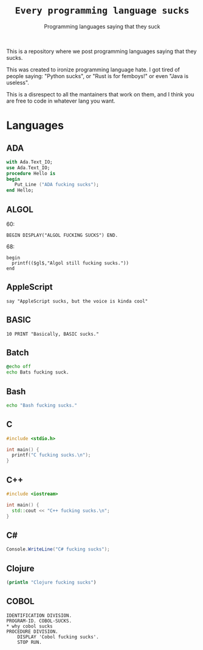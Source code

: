<h1 align="center"><code>Every programming language sucks</code></h1>
<p align="center">Programming languages saying that they suck</p>
<br></br>
This is a repository where we post programming languages saying that they sucks.

This was created to ironize programming language hate. I got tired of people saying:
"Python sucks", or "Rust is for femboys!" or even "Java is useless".

This is a disrespect to all the mantainers that work on them, and I think you are free to code in whatever
lang you want.

# Languages

## ADA
```ada
with Ada.Text_IO;
use Ada.Text_IO;
procedure Hello is
begin
   Put_Line ("ADA fucking sucks");
end Hello;
```

## ALGOL
60:
```algol
BEGIN DISPLAY("ALGOL FUCKING SUCKS") END.
```
68:
```algol
begin
  printf(($gl$,"Algol still fucking sucks."))
end
```

## AppleScript
```applescript
say "AppleScript sucks, but the voice is kinda cool"
```

## BASIC
```basic
10 PRINT "Basically, BASIC sucks."
```

## Batch
```bat
@echo off
echo Bats fucking suck.
```

## Bash
```bash
echo "Bash fucking sucks."
```

## C
```c
#include <stdio.h>

int main() {
  printf("C fucking sucks.\n");
}
```

## C++
```cpp
#include <iostream>

int main() {
  std::cout << "C++ fucking sucks.\n";
}
```

## C#
```cs
Console.WriteLine("C# fucking sucks");
```

## Clojure
```clojure
(println "Clojure fucking sucks")
```

## COBOL
```cobol
IDENTIFICATION DIVISION.
PROGRAM-ID. COBOL-SUCKS.
* why cobol sucks
PROCEDURE DIVISION.
    DISPLAY 'Cobol fucking sucks'.
    STOP RUN.
```